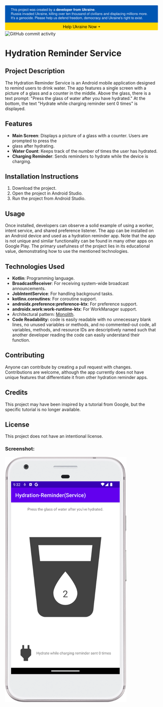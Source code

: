 [![Stand With Ukraine](https://raw.githubusercontent.com/vshymanskyy/StandWithUkraine/main/banner-direct-single.svg)](https://stand-with-ukraine.pp.ua)
<img alt="GitHub commit activity" src="https://img.shields.io/github/commit-activity/m/Turskyi/Hydration-Reminder-Service">

# Hydration Reminder Service

## Project Description

The Hydration Reminder Service is an Android mobile application designed to remind users to drink
water. The app features a single screen with a picture of a glass and a counter in the middle.
Above the glass, there is a text prompt: "Press the glass of water after you have hydrated." At
the bottom, the text "Hydrate while charging reminder sent 0 times" is displayed.

## Features

- **Main Screen**: Displays a picture of a glass with a counter. Users are prompted to press the
- glass after hydrating.
- **Water Count**: Keeps track of the number of times the user has hydrated.
- **Charging Reminder**: Sends reminders to hydrate while the device is charging.

## Installation Instructions

1. Download the project.
2. Open the project in Android Studio.
3. Run the project from Android Studio.

## Usage

Once installed, developers can observe a solid example of using a worker, intent service, and
shared preference listener. The app can be installed on an Android device and used as a hydration
reminder app. Note that the app is not unique and similar functionality can be found in many other
apps on Google Play. The primary usefulness of the project lies in its educational value,
demonstrating how to use the mentioned technologies.

## Technologies Used

- **Kotlin**: Programming language.
- **BroadcastReceiver**: For receiving system-wide broadcast announcements.
- **JobIntentService**: For handling background tasks.
- **kotlinx.coroutines**: For coroutine support.
- **androidx.preference:preference-ktx**: For preference support.
- **androidx.work:work-runtime-ktx**: For WorkManager support.
- Architectural pattern: [Monolith](https://en.wikipedia.org/wiki/Monolithic_application).
- **Code Readability:** code is easily readable with no unnecessary blank lines, no unused variables
  or methods, and no commented-out code, all variables, methods, and resource IDs are descriptively
  named such that another developer reading the code can easily understand their function.

## Contributing

Anyone can contribute by creating a pull request with changes. Contributions are welcome, although
the app currently does not have unique features that differentiate it from other hydration
reminder apps.

## Credits

This project may have been inspired by a tutorial from Google, but the specific tutorial is no
longer available.

## License

This project does not have an intentional license.

### Screenshot:

<!--suppress CheckImageSize -->
<img src="screenshots/Screenshot_20240720.png" width="400"  alt="screenshot">

